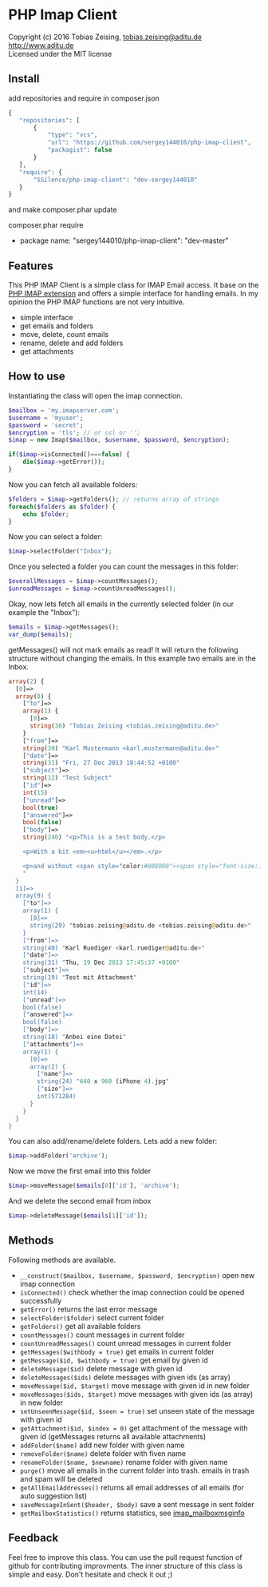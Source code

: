PHP Imap Client
===============

Copyright (c) 2016 Tobias Zeising, tobias.zeising@aditu.de  
http://www.aditu.de  
Licensed under the MIT license  


Install
-------

 add repositories and require in composer.json
 ```php
{
    "repositories": [
        {
            "type": "vcs",
            "url": "https://github.com/sergey144010/php-imap-client",
			"packagist": false
        }
    ],
    "require": {
        "SSilence/php-imap-client": "dev-sergey144010"
    }
}
 ```
 and make
 composer.phar update

 composer.phar require
  - package name: "sergey144010/php-imap-client": "dev-master"


Features
--------

This PHP IMAP Client is a simple class for IMAP Email access. 
It base on the [PHP IMAP extension](http://at1.php.net/imap) and offers a simple interface for handling emails. In my opinion the PHP IMAP functions are not very intuitive.

* simple interface
* get emails and folders
* move, delete, count emails
* rename, delete and add folders
* get attachments


How to use
----------

Instantiating the class will open the imap connection.

```php
$mailbox = 'my.imapserver.com';
$username = 'myuser';
$password = 'secret';
$encryption = 'tls'; // or ssl or '';
$imap = new Imap($mailbox, $username, $password, $encryption);

if($imap->isConnected()===false) {
    die($imap->getError());
}
```

Now you can fetch all available folders:

```php
$folders = $imap->getFolders(); // returns array of strings
foreach($folders as $folder) {
    echo $folder;
}
```

Now you can select a folder:

```php
$imap->selectFolder("Inbox");
```

Once you selected a folder you can count the messages in this folder:

```php
$overallMessages = $imap->countMessages();
$unreadMessages = $imap->countUnreadMessages();
```

Okay, now lets fetch all emails in the currently selected folder (in our example the "Inbox"):

```php
$emails = $imap->getMessages();
var_dump($emails);
```

getMessages() will not mark emails as read! It will return the following structure without changing the emails. In this example two emails are in the Inbox.

```php
array(2) {
  [0]=>
  array(8) {
    ["to"]=>
    array(1) {
      [0]=>
      string(30) "Tobias Zeising <tobias.zeising@aditu.de>"
    }
    ["from"]=>
    string(30) "Karl Mustermann <karl.mustermann@aditu.de>"
    ["date"]=>
    string(31) "Fri, 27 Dec 2013 18:44:52 +0100"
    ["subject"]=>
    string(12) "Test Subject"
    ["id"]=>
    int(15)
    ["unread"]=>
    bool(true)
    ["answered"]=>
    bool(false)
    ["body"]=>
    string(240) "<p>This is a test body.</p>

    <p>With a bit <em><u>html</u></em>.</p>

    <p>and without <span style="color:#008000"><span style="font-size:14px"><span style="font-family:arial,helvetica,sans-serif">attachment</span></span></span></p>
    "
  }
  [1]=>
  array(9) {
    ["to"]=>
    array(1) {
      [0]=>
      string(29) "tobias.zeising@aditu.de <tobias.zeising@aditu.de>"
    }
    ["from"]=>
    string(40) "Karl Ruediger <karl.ruediger@aditu.de>"
    ["date"]=>
    string(31) "Thu, 19 Dec 2013 17:45:37 +0100"
    ["subject"]=>
    string(19) "Test mit Attachment"
    ["id"]=>
    int(14)
    ["unread"]=>
    bool(false)
    ["answered"]=>
    bool(false)
    ["body"]=>
    string(18) "Anbei eine Datei"
    ["attachments"]=>
    array(1) {
      [0]=>
      array(2) {
        ["name"]=>
        string(24) "640 x 960 (iPhone 4).jpg"
        ["size"]=>
        int(571284)
      }
    }
  }
}
```

You can also add/rename/delete folders. Lets add a new folder:

```php
$imap->addFolder('archive');
```

Now we move the first email into this folder

```php
$imap->moveMessage($emails[0]['id'], 'archive');
```

And we delete the second email from inbox

```php
$imap->deleteMessage($emails[1]['id']);
```


Methods
-------

Following methods are available.

* ``__construct($mailbox, $username, $password, $encryption)`` open new imap connection
* ``isConnected()`` check whether the imap connection could be opened successfully
* ``getError()`` returns the last error message
* ``selectFolder($folder)`` select current folder
* ``getFolders()`` get all available folders
* ``countMessages()`` count messages in current folder
* ``countUnreadMessages()`` count unread messages in current folder
* ``getMessages($withbody = true)`` get emails in current folder
* ``getMessage($id, $withbody = true)`` get email by given id
* ``deleteMessage($id)`` delete message with given id
* ``deleteMessages($ids)`` delete messages with given ids (as array)
* ``moveMessage($id, $target)`` move message with given id in new folder
* ``moveMessages($ids, $target)`` move messages with given ids (as array) in new folder
* ``setUnseenMessage($id, $seen = true)`` set unseen state of the message with given id
* ``getAttachment($id, $index = 0)`` get attachment of the message with given id (getMessages returns all available attachments)
* ``addFolder($name)`` add new folder with given name
* ``removeFolder($name)`` delete folder with fiven name
* ``renameFolder($name, $newname)`` rename folder with given name
* ``purge()`` move all emails in the current folder into trash. emails in trash and spam will be deleted
* ``getAllEmailAddresses()`` returns all email addresses of all emails (for auto suggestion list)
* ``saveMessageInSent($header, $body)`` save a sent message in sent folder
* ``getMailboxStatistics()`` returns statistics, see [imap_mailboxmsginfo](http://php.net/manual/de/function.imap-mailboxmsginfo.php)


Feedback
--------

Feel free to improve this class. You can use the pull request function of github for contributing improvments. The inner structure of this class is simple and easy. Don't hesitate and check it out ;)
